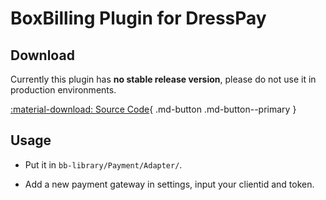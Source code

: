 # BoxBilling Plugin for DressPay

## Download

Currently this plugin has **no stable release version**, please do not use it in production environments.

[:material-download: Source Code](https://github.com/DressPay/dresspay-plugin-boxbilling){ .md-button .md-button--primary }

## Usage

- Put it in `bb-library/Payment/Adapter/`.

- Add a new payment gateway in settings, input your clientid and token.
